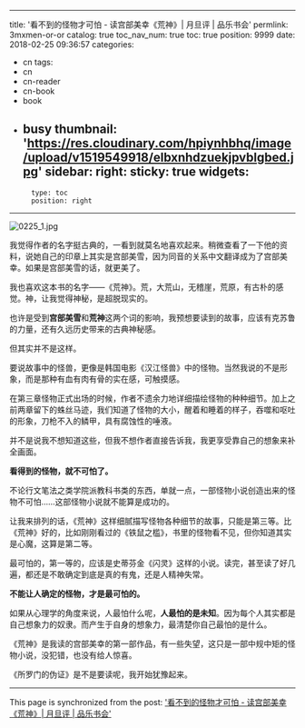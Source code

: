 
---
title: '看不到的怪物才可怕 - 读宫部美幸《荒神》| 月旦评 | 品乐书会'
permlink: 3mxmen-or-or
catalog: true
toc_nav_num: true
toc: true
position: 9999
date: 2018-02-25 09:36:57
categories:
- cn
tags:
- cn
- cn-reader
- cn-book
- book
- busy
thumbnail: 'https://res.cloudinary.com/hpiynhbhq/image/upload/v1519549918/elbxnhdzuekjpvblgbed.jpg'
sidebar:
    right:
        sticky: true
widgets:
    -
        type: toc
        position: right
---


![0225_1.jpg](https://res.cloudinary.com/hpiynhbhq/image/upload/v1519549918/elbxnhdzuekjpvblgbed.jpg)

我觉得作者的名字挺古典的，一看到就莫名地喜欢起来。稍微查看了一下他的资料，说她自己的印章上其实是宫部美雪，因为同音的关系中文翻译成为了宫部美幸。如果是宫部美雪的话，就更美了。

我也喜欢这本书的名字——《荒神》。荒，大荒山，无稽崖，荒原，有古朴的感觉。神，让我觉得神秘，是超脱现实的。

也许是受到**宫部美雪**和**荒神**这两个词的影响，我预想要读到的故事，应该有克苏鲁的力量，还有久远历史带来的古典神秘感。

但其实并不是这样。

要说故事中的怪兽，更像是韩国电影《汉江怪兽》中的怪物。当然我说的不是形象，而是那种有血有肉有骨的实在感，可触摸感。

在第三章怪物正式出场的时候，作者不遗余力地详细描绘怪物的种种细节。加上之前两章留下的蛛丝马迹，我们知道了怪物的大小，醒着和睡着的样子，吞噬和呕吐的形象，刀枪不入的鳞甲，具有腐蚀性的唾液。

并不是说我不想知道这些，但我不想作者直接告诉我，我更享受靠自己的想象来补全画面。

**看得到的怪物，就不可怕了。**

不论行文笔法之类学院派教科书类的东西，单就一点，一部怪物小说创造出来的怪物不可怕……这部怪物小说就不能算是成功的。

让我来排列的话，《荒神》这样细腻描写怪物各种细节的故事，只能是第三等。比《荒神》好的，比如刚刚看过的《铁鼠之槛》，书里的怪物看不见，但你知道其实是心魔，这算是第二等。

最可怕的，第一等的，应该是史蒂芬金《闪灵》这样的小说。读完，甚至读了好几遍，都还是不敢确定到底是真的有鬼，还是人精神失常。

**不能让人确定的怪物，才是最可怕的。**

如果从心理学的角度来说，人最怕什么呢，**人最怕的是未知**。因为每个人其实都是自己想象力的奴隶。而产生于自身的想象力，最清楚你自己最怕的是什么。

《荒神》是我读的宫部美幸的第一部作品，有一些失望，这只是一部中规中矩的怪物小说，没犯错，也没有给人惊喜。

《所罗门的伪证》是不是要读呢，我开始犹豫起来。



- - -

This page is synchronized from the post: ['看不到的怪物才可怕 - 读宫部美幸《荒神》| 月旦评 | 品乐书会'](https://steemit.com/@weisheng167388/3mxmen-or-or)
